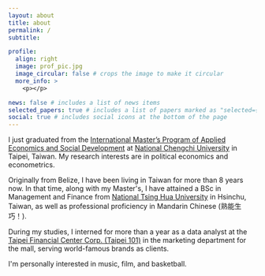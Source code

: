 ```yaml
---
layout: about
title: about
permalink: /
subtitle:

profile:
  align: right
  image: prof_pic.jpg
  image_circular: false # crops the image to make it circular
  more_info: >
    <p></p>

news: false # includes a list of news items
selected_papers: true # includes a list of papers marked as "selected={true}"
social: true # includes social icons at the bottom of the page
---
```


I just graduated from the [International Master’s Program of Applied Economics and Social Development](https://imes.nccu.edu.tw/) at [National Chengchi University](https://www.nccu.edu.tw/) in Taipei, Taiwan. My research interests are in political economics and econometrics.

Originally from Belize, I have been living in Taiwan for more than 8 years now. In that time, along with my Master's, I have attained a BSc in Management and Finance from [National Tsing Hua University](https://nthu-en.site.nthu.edu.tw/) in Hsinchu, Taiwan, as well as professional proficiency in Mandarin Chinese (熟能生巧！).

During my studies, I interned for more than a year as a data analyst at the [Taipei Financial Center Corp. (Taipei 101)](https://www.taipei-101.com.tw/en/corporate) in the marketing department for the mall, serving world-famous brands as clients.

I'm personally interested in music, film, and basketball.
